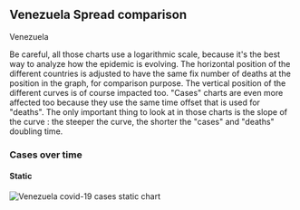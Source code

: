 ## Venezuela Spread comparison 

Venezuela



Be careful, all those charts use a logarithmic scale, because it's the best way to analyze how the epidemic is evolving. 
The horizontal position of the different countries is adjusted to have the same fix number of deaths at the position in the graph, for comparison purpose.
The vertical position of the different curves is of course impacted too.
"Cases" charts are even more affected too because they use the same time offset that is used for "deaths".
The only important thing to look at in those charts is the slope of the curve : the steeper the curve, the shorter the "cases" and "deaths" doubling time.


 
### Cases over time
 
#### Static
![Venezuela covid-19 cases static chart](https://raw.githubusercontent.com/madlag/coronavirus_study/master/notebooks/graphs/2020-03-20/countries/Venezuela/2020-03-20_Venezuela_deaths.png "Venezuela covid-19 cases static chart")   

